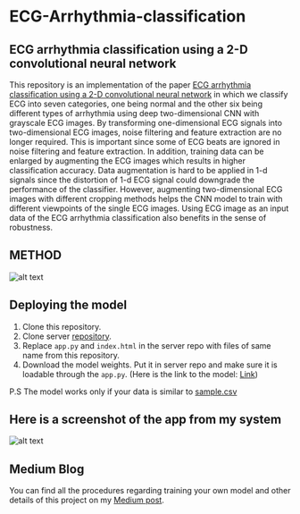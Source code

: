 # ECG-Arrhythmia-classification
## ECG arrhythmia classification using a 2-D convolutional neural network

This repository is an implementation of the paper [ECG arrhythmia classification using a 2-D
convolutional neural network](https://arxiv.org/pdf/1804.06812.pdf) in which we classify ECG into seven categories, one being normal and the other six being different types of arrhythmia using deep two-dimensional CNN with grayscale ECG images. By transforming one-dimensional ECG signals into two-dimensional ECG images, noise filtering and feature extraction are no longer required. This is important since some of ECG beats are ignored in noise filtering and feature extraction. In addition, training data can be enlarged by augmenting the ECG images which results in higher classification accuracy. Data augmentation is hard to be applied in 1-d signals since the distortion of 1-d ECG signal could downgrade the performance of the classifier. However, augmenting two-dimensional ECG images with different cropping methods helps the CNN model to train with different viewpoints of the single ECG images. Using ECG image as an input data of the ECG arrhythmia classification also benefits in the sense of robustness.


## METHOD
![alt text](https://cdn-images-1.medium.com/max/1000/1*3SGHOVg_ycSOH-NN6OI8Tg.png)

## Deploying the model
1. Clone this repository.
2. Clone server [repository](https://github.com/mtobeiyf/keras-flask-deploy-webapp).
3. Replace `app.py` and `index.html` in the server repo with files of same name from this repository.
4. Download the model weights. Put it in server repo and make sure it is loadable through the `app.py`. 
(Here is the link to the model: [Link](https://drive.google.com/open?id=1aFKVKz41A9fu8dX2KfwlEGV8vz9ljiuZ))

P.S The model works only if your data is similar to [sample.csv](https://github.com/ankur219/ECG-Arrhythmia-classification/blob/master/sample.csv)

## Here is a screenshot of the app from my system
![alt text](https://cdn-images-1.medium.com/max/1400/1*DbcZlDPIfRYLZknTrjcJLw.png)

## Medium Blog
You can find all the procedures regarding training your own model and other details of this project on my [Medium post](https://medium.com/datadriveninvestor/ecg-arrhythmia-classification-using-a-2-d-convolutional-neural-network-33aa586bad67). 


